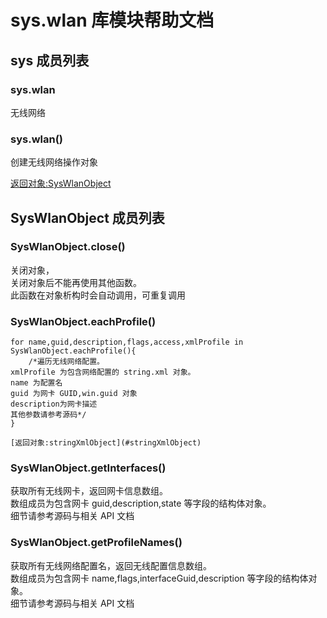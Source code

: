 # sys.wlan 库模块帮助文档

<a id="sys"></a>
## sys 成员列表


<a id="sys.wlan"></a>
### sys.wlan 
 无线网络

<a id="sys.wlan"></a>
### sys.wlan() 
 创建无线网络操作对象  
  
[返回对象:SysWlanObject](#SysWlanObject)

<a id="SysWlanObject"></a>
## SysWlanObject 成员列表


<a id="SysWlanObject.close"></a>
### SysWlanObject.close() 
 关闭对象，  
关闭对象后不能再使用其他函数。  
此函数在对象析构时会自动调用，可重复调用

<a id="SysWlanObject.eachProfile"></a>
### SysWlanObject.eachProfile() 
 

```aardio
for name,guid,description,flags,access,xmlProfile in SysWlanObject.eachProfile(){  
	/*遍历无线网络配置。  
xmlProfile 为包含网络配置的 string.xml 对象。  
name 为配置名  
guid 为网卡 GUID,win.guid 对象  
description为网卡描述  
其他参数请参考源码*/  
}  
  
[返回对象:stringXmlObject](#stringXmlObject)
```



<a id="SysWlanObject.getInterfaces"></a>
### SysWlanObject.getInterfaces() 
 获取所有无线网卡，返回网卡信息数组。  
数组成员为包含网卡 guid,description,state 等字段的结构体对象。  
细节请参考源码与相关 API 文档

<a id="SysWlanObject.getProfileNames"></a>
### SysWlanObject.getProfileNames() 
 获取所有无线网络配置名，返回无线配置信息数组。  
数组成员为包含网卡 name,flags,interfaceGuid,description 等字段的结构体对象。  
细节请参考源码与相关 API 文档
